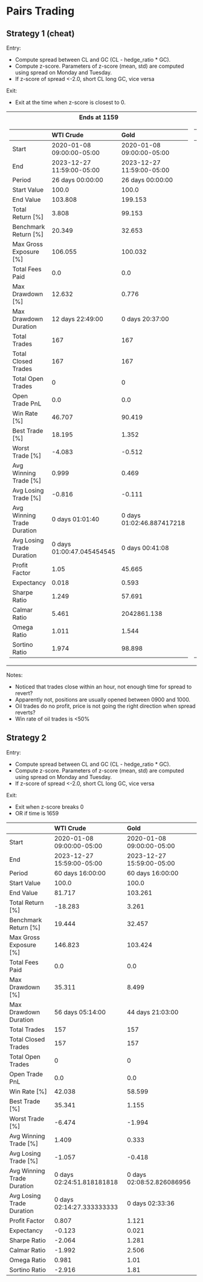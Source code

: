 # Pairs Trading

## __Strategy 1 (cheat)__
Entry:  
- Compute spread between CL and GC  (CL - hedge_ratio * GC).
- Compute z-score. Parameters of z-score (mean, std) are computed using spread on Monday and Tuesday.
- If z-score of spread <-2.0, short CL long GC, vice versa  

Exit:  
- Exit at the time when z-score is closest to 0.   

<table>
<tr><th> Ends at 1159 </th><th> Ends at 1559 </th></tr>
<tr><td>  

|                            | WTI Crude                 | Gold                      |
|:---------------------------|:--------------------------|:--------------------------|
| Start                      | 2020-01-08 09:00:00-05:00 | 2020-01-08 09:00:00-05:00 |
| End                        | 2023-12-27 11:59:00-05:00 | 2023-12-27 11:59:00-05:00 |
| Period                     | 26 days 00:00:00          | 26 days 00:00:00          |
| Start Value                | 100.0                     | 100.0                     |
| End Value                  | 103.808                   | 199.153                   |
| Total Return [%]           | 3.808                     | 99.153                    |
| Benchmark Return [%]       | 20.349                    | 32.653                    |
| Max Gross Exposure [%]     | 106.055                   | 100.032                   |
| Total Fees Paid            | 0.0                       | 0.0                       |
| Max Drawdown [%]           | 12.632                    | 0.776                     |
| Max Drawdown Duration      | 12 days 22:49:00          | 0 days 20:37:00           |
| Total Trades               | 167                       | 167                       |
| Total Closed Trades        | 167                       | 167                       |
| Total Open Trades          | 0                         | 0                         |
| Open Trade PnL             | 0.0                       | 0.0                       |
| Win Rate [%]               | 46.707                    | 90.419                    |
| Best Trade [%]             | 18.195                    | 1.352                     |
| Worst Trade [%]            | -4.083                    | -0.512                    |
| Avg Winning Trade [%]      | 0.999                     | 0.469                     |
| Avg Losing Trade [%]       | -0.816                    | -0.111                    |
| Avg Winning Trade Duration | 0 days 01:01:40           | 0 days 01:02:46.887417218 |
| Avg Losing Trade Duration  | 0 days 01:00:47.045454545 | 0 days 00:41:08           |
| Profit Factor              | 1.05                      | 45.665                    |
| Expectancy                 | 0.018                     | 0.593                     |
| Sharpe Ratio               | 1.249                     | 57.691                    |
| Calmar Ratio               | 5.461                     | 2042861.138               |
| Omega Ratio                | 1.011                     | 1.544                     |
| Sortino Ratio              | 1.974                     | 98.898                    |

</td><td>

|                            | WTI Crude                 | Gold                      |
|:---------------------------|:--------------------------|:--------------------------|
| Start                      | 2020-01-08 09:00:00-05:00 | 2020-01-08 09:00:00-05:00 |
| End                        | 2023-12-27 15:59:00-05:00 | 2023-12-27 15:59:00-05:00 |
| Period                     | 60 days 16:00:00          | 60 days 16:00:00          |
| Start Value                | 100.0                     | 100.0                     |
| End Value                  | 118.209                   | 221.481                   |
| Total Return [%]           | 18.209                    | 121.481                   |
| Benchmark Return [%]       | 19.444                    | 32.457                    |
| Max Gross Exposure [%]     | 106.962                   | 100.029                   |
| Total Fees Paid            | 0.0                       | 0.0                       |
| Max Drawdown [%]           | 15.466                    | 1.275                     |
| Max Drawdown Duration      | 19 days 09:46:00          | 2 days 12:18:00           |
| Total Trades               | 157                       | 157                       |
| Total Closed Trades        | 157                       | 157                       |
| Total Open Trades          | 0                         | 0                         |
| Open Trade PnL             | 0.0                       | 0.0                       |
| Win Rate [%]               | 48.408                    | 93.631                    |
| Best Trade [%]             | 18.195                    | 1.392                     |
| Worst Trade [%]            | -4.412                    | -0.277                    |
| Avg Winning Trade [%]      | 1.283                     | 0.551                     |
| Avg Losing Trade [%]       | -0.985                    | -0.115                    |
| Avg Winning Trade Duration | 0 days 02:25:31.578947368 | 0 days 02:26:17.959183673 |
| Avg Losing Trade Duration  | 0 days 02:29:38.734177215 | 0 days 02:31:18           |
| Profit Factor              | 1.205                     | 64.628                    |
| Expectancy                 | 0.102                     | 0.774                     |
| Sharpe Ratio               | 2.306                     | 34.627                    |
| Calmar Ratio               | 11.224                    | 9305.067                  |
| Omega Ratio                | 1.021                     | 1.326                     |
| Sortino Ratio              | 3.432                     | 55.994                    |


</td></tr> </table>

Notes:  
- Noticed that trades close within an hour, not enough time for spread to revert?
- Apparently not, positions are usually opened between 0900 and 1000.  
- Oil trades do no profit, price is not going the right direction when spread reverts?
- Win rate of oil trades is <50% 

## __Strategy 2__  
Entry:  
- Compute spread between CL and GC  (CL - hedge_ratio * GC).
- Compute z-score. Parameters of z-score (mean, std) are computed using spread on Monday and Tuesday.
- If z-score of spread <-2.0, short CL long GC, vice versa    

Exit:  
- Exit when z-score breaks 0
- OR if time is 1659  

|                            | WTI Crude                 | Gold                      |
|:---------------------------|:--------------------------|:--------------------------|
| Start                      | 2020-01-08 09:00:00-05:00 | 2020-01-08 09:00:00-05:00 |
| End                        | 2023-12-27 15:59:00-05:00 | 2023-12-27 15:59:00-05:00 |
| Period                     | 60 days 16:00:00          | 60 days 16:00:00          |
| Start Value                | 100.0                     | 100.0                     |
| End Value                  | 81.717                    | 103.261                   |
| Total Return [%]           | -18.283                   | 3.261                     |
| Benchmark Return [%]       | 19.444                    | 32.457                    |
| Max Gross Exposure [%]     | 146.823                   | 103.424                   |
| Total Fees Paid            | 0.0                       | 0.0                       |
| Max Drawdown [%]           | 35.311                    | 8.499                     |
| Max Drawdown Duration      | 56 days 05:14:00          | 44 days 21:03:00          |
| Total Trades               | 157                       | 157                       |
| Total Closed Trades        | 157                       | 157                       |
| Total Open Trades          | 0                         | 0                         |
| Open Trade PnL             | 0.0                       | 0.0                       |
| Win Rate [%]               | 42.038                    | 58.599                    |
| Best Trade [%]             | 35.341                    | 1.155                     |
| Worst Trade [%]            | -6.474                    | -1.994                    |
| Avg Winning Trade [%]      | 1.409                     | 0.333                     |
| Avg Losing Trade [%]       | -1.057                    | -0.418                    |
| Avg Winning Trade Duration | 0 days 02:24:51.818181818 | 0 days 02:08:52.826086956 |
| Avg Losing Trade Duration  | 0 days 02:14:27.333333333 | 0 days 02:33:36           |
| Profit Factor              | 0.807                     | 1.121                     |
| Expectancy                 | -0.123                    | 0.021                     |
| Sharpe Ratio               | -2.064                    | 1.281                     |
| Calmar Ratio               | -1.992                    | 2.506                     |
| Omega Ratio                | 0.981                     | 1.01                      |
| Sortino Ratio              | -2.916                    | 1.81                      |
